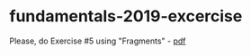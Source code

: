 # fundamentals-2019-excercise

Please, do Exercise #5 using "Fragments" - [pdf](https://github.com/android-academy-minsk/fundamentals-2019-excercise/blob/ex-4-lists-and-adapters/Exercise%20%234%20-%20Lists%20%26%20Adapters.pdf)
